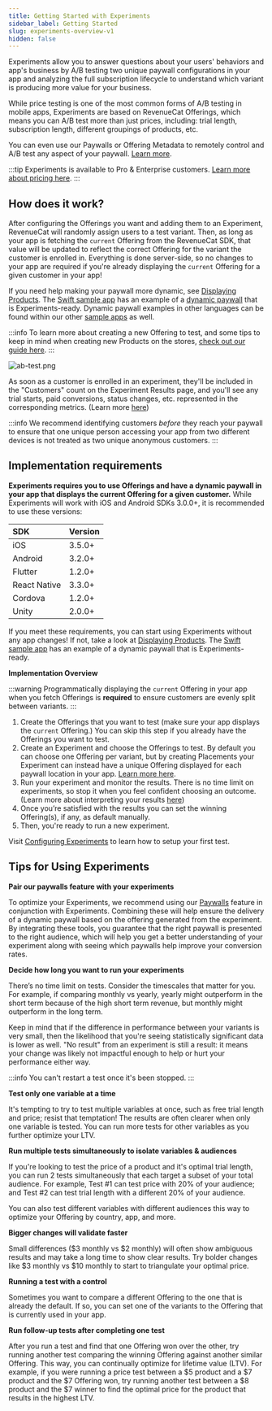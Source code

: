 ```yaml
---
title: Getting Started with Experiments
sidebar_label: Getting Started
slug: experiments-overview-v1
hidden: false
---
```


Experiments allow you to answer questions about your users' behaviors and app's business by A/B testing two unique paywall configurations in your app and analyzing the full subscription lifecycle to understand which variant is producing more value for your business.

While price testing is one of the most common forms of A/B testing in mobile apps, Experiments are based on RevenueCat Offerings, which means you can A/B test more than just prices, including: trial length, subscription length, different groupings of products, etc.

You can even use our Paywalls or Offering Metadata to remotely control and A/B test any aspect of your paywall. [Learn more](https://www.revenuecat.com/docs/offerings-guide#remotely-control-all-aspects-of-your-paywall).

:::tip
Experiments is available to Pro & Enterprise customers. [Learn more about pricing here](https://www.revenuecat.com/pricing/).
:::

## How does it work?

After configuring the Offerings you want and adding them to an Experiment, RevenueCat will randomly assign users to a test variant. Then, as long as your app is fetching the `current` Offering from the RevenueCat SDK, that value will be updated to reflect the correct Offering for the variant the customer is enrolled in. Everything is done server-side, so no changes to your app are required if you're already displaying the `current` Offering for a given customer in your app!

If you need help making your paywall more dynamic, see [Displaying Products](/getting-started/displaying-products). The [Swift sample app](https://github.com/RevenueCat/purchases-ios/tree/main/Examples) has an example of a [dynamic paywall](https://github.com/RevenueCat/purchases-ios/blob/main/Examples/MagicWeather/MagicWeather/Sources/Controllers/PaywallViewController.swift) that is Experiments-ready. Dynamic paywall examples in other languages can be found within our other [sample apps](https://www.revenuecat.com/docs/sample-apps) as well.

:::info
To learn more about creating a new Offering to test, and some tips to keep in mind when creating new Products on the stores, [check out our guide here](/tools/experiments-v1/creating-offerings-to-test).
:::

![](https://files.readme.io/229d551-experiments-learn.webp "ab-test.png")

As soon as a customer is enrolled in an experiment, they'll be included in the "Customers" count on the Experiment Results page, and you'll see any trial starts, paid conversions, status changes, etc. represented in the corresponding metrics. (Learn more [here](/tools/experiments-v1/experiments-results-v1))

:::info
We recommend identifying customers _before_ they reach your paywall to ensure that one unique person accessing your app from two different devices is not treated as two unique anonymous customers.
:::

## Implementation requirements

**Experiments requires you to use Offerings and have a dynamic paywall in your app that displays the current Offering for a given customer.** While Experiments will work with iOS and Android SDKs 3.0.0+, it is recommended to use these versions:

| SDK          | Version |
| :----------- | :------ |
| iOS          | 3.5.0+  |
| Android      | 3.2.0+  |
| Flutter      | 1.2.0+  |
| React Native | 3.3.0+  |
| Cordova      | 1.2.0+  |
| Unity        | 2.0.0+  |

If you meet these requirements, you can start using Experiments without any app changes! If not, take a look at [Displaying Products](/getting-started/displaying-products). The [Swift sample app](https://github.com/RevenueCat/purchases-ios/tree/master/Examples/SwiftExample) has an example of a dynamic paywall that is Experiments-ready.

**Implementation Overview**

:::warning
Programmatically displaying the `current` Offering in your app when you fetch Offerings is **required** to ensure customers are evenly split between variants.
:::

1. Create the Offerings that you want to test (make sure your app displays the `current` Offering.) You can skip this step if you already have the Offerings you want to test.
2. Create an Experiment and choose the Offerings to test. By default you can choose one Offering per variant, but by creating Placements your Experiment can instead have a unique Offering displayed for each paywall location in your app. [Learn more here](https://www.revenuecat.com/docs/tools/experiments-v1/configuring-experiments-v1#using-placements-in-experiments).
3. Run your experiment and monitor the results. There is no time limit on experiments, so stop it when you feel confident choosing an outcome. (Learn more about interpreting your results [here](/tools/experiments-v1/experiments-results-v1))
4. Once you’re satisfied with the results you can set the winning Offering(s), if any, as default manually.
5. Then, you're ready to run a new experiment.

Visit [Configuring Experiments](https://www.revenuecat.com/docs/configuring-experiments-v1) to learn how to setup your first test.

## Tips for Using Experiments

**Pair our paywalls feature with your experiments**

To optimize your Experiments, we recommend using our [Paywalls](https://www.revenuecat.com/docs/tools/paywalls) feature in conjunction with Experiments. Combining these will help ensure the delivery of a dynamic paywall based on the offering generated from the experiment. By integrating these tools, you guarantee that the right paywall is presented to the right audience, which will help you get a better understanding of your experiment along with seeing which paywalls help improve your conversion rates.

**Decide how long you want to run your experiments**

There’s no time limit on tests. Consider the timescales that matter for you. For example, if comparing monthly vs yearly, yearly might outperform in the short term because of the high short term revenue, but monthly might outperform in the long term.

Keep in mind that if the difference in performance between your variants is very small, then the likelihood that you're seeing statistically significant data is lower as well. "No result" from an experiment is still a result: it means your change was likely not impactful enough to help or hurt your performance either way.

:::info
You can't restart a test once it's been stopped.
:::

**Test only one variable at a time**

It's tempting to try to test multiple variables at once, such as free trial length and price; resist that temptation! The results are often clearer when only one variable is tested. You can run more tests for other variables as you further optimize your LTV.

**Run multiple tests simultaneously to isolate variables & audiences**

If you're looking to test the price of a product and it's optimal trial length, you can run 2 tests simultaneously that each target a subset of your total audience. For example, Test #1 can test price with 20% of your audience; and Test #2 can test trial length with a different 20% of your audience.

You can also test different variables with different audiences this way to optimize your Offering by country, app, and more.

**Bigger changes will validate faster**

Small differences ($3 monthly vs $2 monthly) will often show ambiguous results and may take a long time to show clear results. Try bolder changes like $3 monthly vs $10 monthly to start to triangulate your optimal price.

**Running a test with a control**

Sometimes you want to compare a different Offering to the one that is already the default. If so, you can set one of the variants to the Offering that is currently used in your app.

**Run follow-up tests after completing one test**

After you run a test and find that one Offering won over the other, try running another test comparing the winning Offering against another similar Offering. This way, you can continually optimize for lifetime value (LTV). For example, if you were running a price test between a $5 product and a $7 product and the $7 Offering won, try running another test between a $8 product and the $7 winner to find the optimal price for the product that results in the highest LTV.
